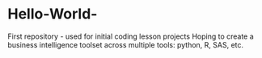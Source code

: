# Hello-World-
First repository - used for initial coding lesson projects
Hoping to create a business intelligence toolset across multiple tools: python, R, SAS, etc.
